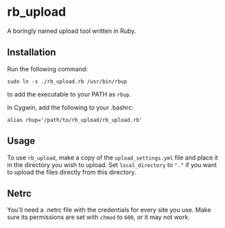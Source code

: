 rb\_upload
==========

A boringly named upload tool written in Ruby.

Installation
------------

Run the following command:

    sudo ln -s ./rb_upload.rb /usr/bin/rbup

to add the executable to your PATH as `rbup`.

In Cygwin, add the following to your .bashrc:

    alias rbup='/path/to/rb_upload/rb_upload.rb'

Usage
-----

To use `rb_upload`, make a copy of the `upload_settings.yml` file and place it
in the directory you wish to upload. Set `local_directory` to `"."` if you want
to upload the files directly from this directory.

Netrc
-----

You'll need a .netrc file with the credentials for every site you use. Make
sure its permissions are set with `chmod` to `600`, or it may not work.
